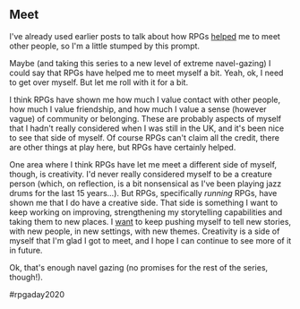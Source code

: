 ## Meet

I've already used earlier posts to talk about how RPGs [helped](01-beginning.md)
me to meet other people, so I'm a little stumped by this prompt. 

Maybe (and taking this series to a new level of extreme navel-gazing) I could
say that RPGs have helped me to meet myself a bit. Yeah, ok, I need to get over
myself. But let me roll with it for a bit.

I think RPGs have shown me how much I value contact with other people, how much
I value friendship, and how much I value a sense (however vague) of community or
belonging. These are probably aspects of myself that I hadn't really considered
when I was still in the UK, and it's been nice to see that side of myself. Of
course RPGs can't claim all the credit, there are other things at play here, but
RPGs have certainly helped.

One area where I think RPGs have let me meet a different side of myself, though,
is creativity. I'd never really considered myself to be a creature person
(which, on reflection, is a bit nonsensical as I've been playing jazz drums for
the last 15 years...). But RPGs, specifically _running_ RPGs, have shown me that
I do have a creative side. That side is something I want to keep working on
improving, strengthening my storytelling capabilities and taking them to new
places. I [want](10-want.md) to keep pushing myself to tell new stories, with
new people, in new settings, with new themes. Creativity is a side of myself
that I'm glad I got to meet, and I hope I can continue to see more of it in
future. 

Ok, that's enough navel gazing (no promises for the rest of the series, though!).

#rpgaday2020